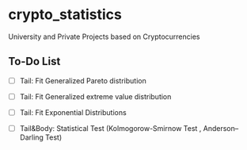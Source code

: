# crypto_statistics
University and Private Projects based on Cryptocurrencies

## To-Do List

- [ ] Tail: Fit Generalized Pareto distribution
- [ ] Tail: Fit Generalized extreme value distribution 
- [ ] Tail: Fit Exponential Distributions
- [ ] Tail&Body: Statistical Test (Kolmogorow-Smirnow Test , Anderson–Darling Test)

